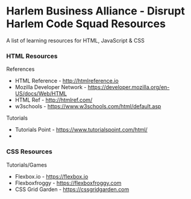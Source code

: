 # Harlem Business Alliance - Disrupt Harlem Code Squad Resources

A list of learning resources for HTML, JavaScript &amp; CSS

### HTML Resources
References

- HTML Reference - http://htmlreference.io
- Mozilla Developer Network - https://developer.mozilla.org/en-US/docs/Web/HTML
- HTML Ref - http://htmlref.com/
- w3schools - https://www.w3schools.com/html/default.asp

Tutorials 

- Tutorials Point - https://www.tutorialspoint.com/html/
- 




### CSS Resources


Tutorials/Games

- Flexbox.io - https://flexbox.io
- Flexboxfroggy - https://flexboxfroggy.com
- CSS Grid Garden - https://cssgridgarden.com

